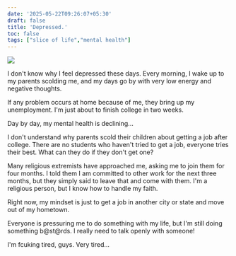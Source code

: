 ```yaml
---
date: '2025-05-22T09:26:07+05:30'
draft: false
title: 'Depressed.'
toc: false
tags: ["slice of life","mental health"]
---
```

![](https://preview.redd.it/lee-chandler-doesnt-leave-you-alone-after-watching-v0-1sodg8fecrge1.png?width=640&crop=smart&auto=webp&s=17eac35541dd8ccfca7de73697073fe0478a6449)

I don't know why I feel depressed these days. Every morning, I wake up to my parents scolding me, and my days go by with very low energy and negative thoughts.

If any problem occurs at home because of me, they bring up my unemployment. I'm just about to finish college in two weeks.

Day by day, my mental health is declining...

I don't understand why parents scold their children about getting a job after college. There are no students who haven't tried to get a job, everyone tries their best. What can they do if they don't get one?

Many religious extremists have approached me, asking me to join them for four months. I told them I am committed to other work for the next three months, but they simply said to leave that and come with them. I'm a religious person, but I know how to handle my faith.

Right now, my mindset is just to get a job in another city or state and move out of my hometown.

Everyone is pressuring me to do something with my life, but I'm still doing something b@st@rds. I really need to talk openly with someone!

I'm fcuking tired, guys. Very tired...















<!-- Comment Section Configurations! -->
<script src="https://giscus.app/client.js"
        data-repo="mdxabu/mdxabu.github.io"
        data-repo-id="R_kgDOLs5FtQ"
        data-category="Blogs"
        data-category-id="DIC_kwDOLs5Ftc4CrYy-"
        data-mapping="pathname"
        data-strict="0"
        data-reactions-enabled="1"
        data-emit-metadata="0"
        data-input-position="top"
        data-theme="light_protanopia"
        data-lang="en"
        crossorigin="anonymous"
        async>
</script>